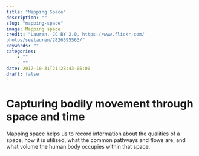 ```yaml
---
title: "Mapping Space"
description: ""
slug: "mapping-space"
image: Mapping space
credit: "Lauren, CC BY 2.0, https://www.flickr.com/photos/seelauren/2826595563/"
keywords: ""
categories:
    - ""
    - ""
date: 2017-10-31T21:28:43-05:00
draft: false
---
```

# Capturing bodily movement through space and time

Mapping space helps us to record information about the qualities of a space, how it is utilised, what the common pathways and flows are, and what volume the human body occupies within that space. 
